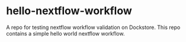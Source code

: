 hello-nextflow-workflow
====================

A repo for testing nextflow workflow validation on Dockstore. This repo contains a simple hello world nextflow workflow.
